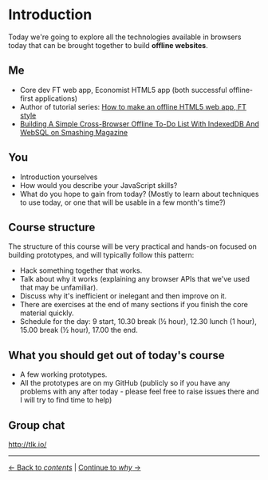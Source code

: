 # Introduction

Today we're going to explore all the technologies available in browsers today that can be brought together to build **offline websites**.

## Me

- Core dev FT web app, Economist HTML5 app (both successful offline-first applications)
- Author of tutorial series: [How to make an offline HTML5 web app, FT style](http://labs.ft.com/2012/08/basic-offline-html5-web-app/)
- [Building A Simple Cross-Browser Offline To-Do List With IndexedDB And WebSQL on Smashing Magazine](http://www.smashingmagazine.com/2014/09/02/building-simple-cross-browser-offline-todo-list-indexeddb-websql/)

## You

- Introduction yourselves
- How would you describe your JavaScript skills?
- What do you hope to gain from today? (Mostly to learn about techniques to use today, or one that will be usable in a few month's time?)

## Course structure

The structure of this course will be very practical and hands-on focused on building prototypes, and will typically follow this pattern:

- Hack something together that works.
- Talk about why it works (explaining any browser APIs that we've used that may be unfamiliar).
- Discuss why it's inefficient or inelegant and then improve on it.
- There are exercises at the end of many sections if you finish the core material quickly.
- Schedule for the day: 9 start, 10.30 break (½ hour), 12.30 lunch (1 hour), 15.00 break (½ hour), 17.00 the end.

## What you should get out of today's course

- A few working prototypes.
- All the prototypes are on my GitHub (publicly so if you have any problems with any after today - please feel free to raise issues there and I will try to find time to help)

## Group chat

http://tlk.io/

---

[← Back to *contents*](https://github.com/matthew-andrews/workshop-making-it-work-offline) | [Continue to *why* →](./why.md)
